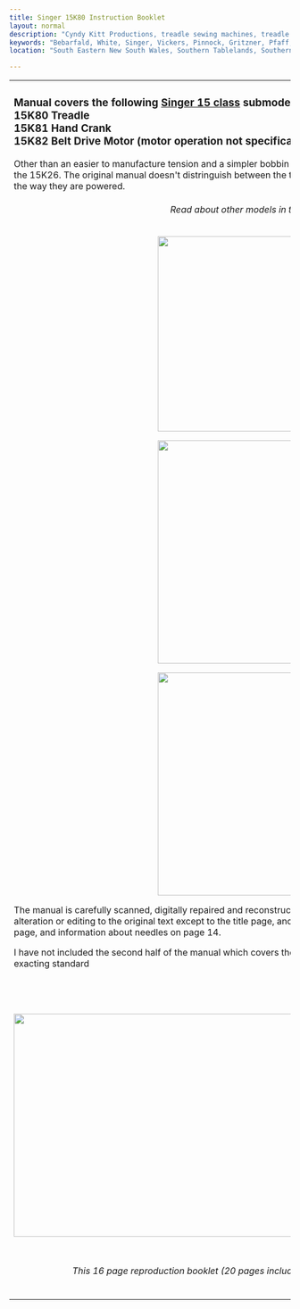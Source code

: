 ```yaml
---
title: Singer 15K80 Instruction Booklet
layout: normal
description: "Cyndy Kitt Productions, treadle sewing machines, treadle sewing machine parts, sewing machine parts, vintage treadle sewing machines, reproduction sewing machine manuals, sewing machine manual, eco sewing"
keywords: "Bebarfald, White, Singer, Vickers, Pinnock, Gritzner, Pfaff, treadle sewing machine, vintage sewing machine, sewing machine manual"
location: "South Eastern New South Wales, Southern Tablelands, Southern Highlands, Goulburn, New South Wales, Australia.  Custom clothing and costume.  Craft accesories "

---
```


<div class="container">
<table width="800" border="0" cellspacing="4" cellpadding="3" align="center">
<tr> 
<td colspan="2" height="62"> 
<h3>Manual covers the following <a href="../machines/info-15">Singer 15 class</a> submodels<br> 15K80 Treadle<br> 15K81 Hand Crank<br> 15K82 Belt Drive Motor (motor operation not specifically covered)<br> </h3>
<p>Other than an easier to manufacture tension and a simpler bobbin winder the 15K80 is not substantially different to the later variant of the 15K26.  The original manual doesn't distringuish between the three submodels covered in this manual, the only difference being the way they are powered.</p> <h6 align="center">Read about other models in the <a href="{{ "machines/info-15" | relative_url }}">Singer 15</a> class on <a href="{{ "machines/info-15" | relative_url }}">this page</a> </h6>
<div align="center"><img class="img-fluid my-1" src="{{ "machines/pic/singer/15K80.png" | relative_url }}" width="500" height="350"> </div>
<p align="center"><img class="img-fluid my-1" src="{{ "machines/pic/singer/15K26.02.png" | relative_url }}" width="500" height="400"></p>
<p align="center"><img class="img-fluid my-1" src="{{"pic/MAN-15K80.00.jpg"}}" width="500" height="400"></p>
<p>The manual is carefully scanned, digitally repaired and reconstructed version of a Singer 15K80 manual from the early 1940s with no alteration or editing to the original text except to the title page, and adding a preface showing a treadle and hand crank on the next page, and information about needles on page 14.</p> <p>I have not included the second half of the manual which covers the attachments as I am still digitally cleaning these pages to my exacting standard</p>
<p align="center">&nbsp;</p>
</td>
</tr>
<tr> 
<td width="174"><img class="img-fluid my-1" src="{{"pic/MAN-15K80.02.jpg"}}" width="500" height="400"></td>
<td width="602"> 
<h3><img class="img-fluid my-1" src="{{"pic/MAN-15K80.03.jpg"}}" width="500" height="400"></h3>
</td>
</tr>
<tr> 
<td colspan="2"> 
<div align="center"> </div>
<div align="center">
<h6>This 16 page reproduction booklet (20 pages including cover) is A5 size (the original was 90mm&times;136mm)</h6>
</div>
</td>
</tr>
</table>
</div>
